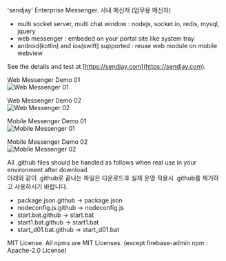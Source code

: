 'sendjay' Enterprise Messenger. 사내 메신저 (업무용 메신저)

- multi socket server, multi chat window : nodejs, socket.io, redis, mysql, jquery
- web messenger : embeded on your portal site like system tray
- android(kotlin) and ios(swift) supported : reuse web module on mobile webview

See the details and test at [https://sendjay.com](https://sendjay.com).

Web Messenger Demo 01 <br/>
![Web Messenger 01](./sendjay/public/content/list_team.png)

Web Messenger Demo 02 <br/>
![Web Messenger 02](./sendjay/public/content/list_tree.png)

Mobile Messenger Demo 01 <br/>
![Mobile Messenger 01](./sendjay/public/content/list_chat_mobile.png)

Mobile Messenger Demo 02 <br/>
![Mobile Messenger 02](./sendjay/public/content/chat_mobile.png)

All .github files should be handled as follows when real use in your environment after download. <br/>
아래와 같이 .github로 끝나는 파일은 다운로드후 실제 운영 적용시 .github를 제거하고 사용하시기 바랍니다.

- package.json.github -> package.json
- nodeconfig.js.github -> nodeconfig.js
- start.bat.github -> start.bat
- start1.bat.github -> start1.bat
- start_d01.bat.github -> start_d01.bat

MIT License.
All npms are MIT Licenses. (except firebase-admin npm : Apache-2.0 License)
